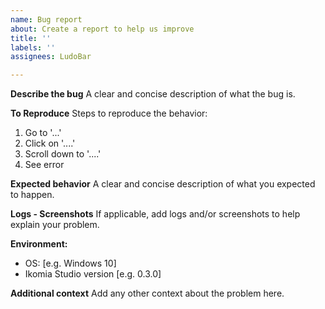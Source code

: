 ```yaml
---
name: Bug report
about: Create a report to help us improve
title: ''
labels: ''
assignees: LudoBar

---
```


**Describe the bug**
A clear and concise description of what the bug is.

**To Reproduce**
Steps to reproduce the behavior:
1. Go to '...'
2. Click on '....'
3. Scroll down to '....'
4. See error

**Expected behavior**
A clear and concise description of what you expected to happen.

**Logs - Screenshots**
If applicable, add logs and/or screenshots to help explain your problem.

**Environment:**
 - OS: [e.g. Windows 10]
 - Ikomia Studio version [e.g. 0.3.0]

**Additional context**
Add any other context about the problem here.
